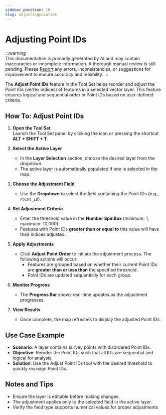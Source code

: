 ```yaml
---
sidebar_position: 10
slug: adjustingpointids
---
```


# Adjusting Point IDs

:::warning  
This documentation is primarily generated by AI and may contain inaccuracies or incomplete information. A thorough manual review is still pending. Please [Report](../../feedback) any errors, inconsistencies, or suggestions for improvement to ensure accuracy and reliability.
:::  

The **Adjust Point IDs** feature in the Tool Set helps reorder and adjust the Point IDs (vertex indices) of features in a selected vector layer. This feature ensures logical and sequential order in Point IDs based on user-defined criteria.

## How To: Adjust Point IDs

1. **Open the Tool Set**  
   Launch the Tool Set panel by clicking the icon or pressing the shortcut **ALT + SHIFT + T**.

2. **Select the Active Layer**

   - In the **Layer Selection** section, choose the desired layer from the dropdown.
   - The active layer is automatically populated if one is selected in the map.

3. **Choose the Adjustment Field**

   - Use the **Dropdown** to select the field containing the Point IDs (e.g., `Point_ID`).

4. **Set Adjustment Criteria**

   - Enter the threshold value in the **Number SpinBox** (minimum: 1, maximum: 10,000).
   - Features with Point IDs **greater than or equal to** this value will have their indices adjusted.

5. **Apply Adjustments**

   - Click **Adjust Point Order** to initiate the adjustment process. The following actions will occur:
     - Features are grouped based on whether their current Point IDs are **greater than or less than** the specified threshold.
     - Point IDs are updated sequentially for each group.

6. **Monitor Progress**

   - The **Progress Bar** shows real-time updates as the adjustment progresses.

7. **View Results**

   - Once complete, the map refreshes to display the adjusted Point IDs.

## Use Case Example

- **Scenario**: A layer contains survey points with disordered Point IDs.
- **Objective**: Reorder the Point IDs such that all IDs are sequential and logical for analysis.
- **Solution**: Use the Adjust Point IDs tool with the desired threshold to quickly reassign Point IDs.

## Notes and Tips

- Ensure the layer is editable before making changes.
- The adjustment applies only to the selected field in the active layer.
- Verify the field type supports numerical values for proper adjustments
